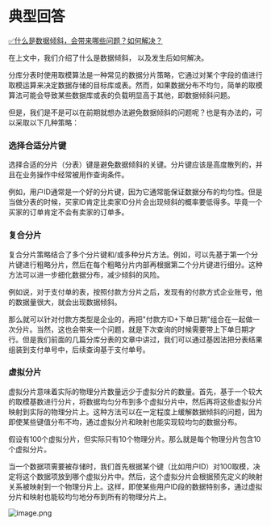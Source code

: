 # 典型回答

[✅什么是数据倾斜，会带来哪些问题？如何解决？](https://www.yuque.com/hollis666/fo22bm/fue0vmwupk5zps37?view=doc_embed)

在上文中，我们介绍了什么是数据倾斜， 以及发生后如何解决。

分库分表时使用取模算法是一种常见的数据分片策略，它通过对某个字段的值进行取模运算来决定数据存储的目标库或表。然而，如果数据分布不均匀，简单的取模算法可能会导致某些数据库或表的负载明显高于其他，即数据倾斜问题。

但是，我们是不是可以在前期就想办法避免数据倾斜的问题呢？也是有办法的，可以采取以下几种策略：

### 选择合适分片键

选择合适的分片（分表）键是避免数据倾斜的关键。分片键应该是高度散列的，并且在业务操作中经常被用作查询条件。

例如，用户ID通常是一个好的分片键，因为它通常能保证数据分布的均匀性。但是当做分表的时候，买家ID肯定比卖家ID分片会出现倾斜的概率要低得多。毕竟一个买家的订单肯定不会有卖家的订单多。

### 复合分片

复合分片策略结合了多个分片键和/或多种分片方法。例如，可以先基于第一个分片键进行粗略分片，然后在每个粗略分片内部再根据第二个分片键进行细分。这种方法可以进一步细化数据分布，减少倾斜的风险。

例如说，对于支付单的表，按照付款方分片之后，发现有的付款方式企业账号，他的数据量很大，就会出现数据倾斜。

那么就可以针对付款方类型是企业的，再把"付款方ID+下单日期"组合在一起做一次分片。当然，这也会带来一个问题，就是下次查询的时候需要带上下单日期才行。但是我们前面的几篇分库分表的文章中讲过，我们可以通过基因法把分表结果组装到支付单号中，后续查询基于支付单号。

### 虚拟分片

虚拟分片意味着实际的物理分片数量远少于虚拟分片的数量。首先，基于一个较大的取模基数进行分片，将数据均匀分布到多个虚拟分片中，然后再将这些虚拟分片映射到实际的物理分片上。这种方法可以在一定程度上缓解数据倾斜的问题，因为即使某些键值分布不均，通过虚拟分片和映射也能实现较均匀的数据分布。

假设有100个虚拟分片，但实际只有10个物理分片。那么就是每个物理分片包含10个虚拟分片。

当一个数据项需要被存储时，我们首先根据某个键（比如用户ID）对100取模，决定将这个数据项放到哪个虚拟分片中。然后，这个虚拟分片会根据预先定义的映射关系被映射到一个物理分片上。这样，即使某些用户ID段的数据特别多，通过虚拟分片和映射也能较均匀地分布到所有的物理分片上。

![image.png](https://cdn.nlark.com/yuque/0/2024/png/5378072/1712222506644-47ea5c30-50fd-4ba5-9f64-0f2afc84df84.png#averageHue=%23fdfdfd&clientId=u2085e3ef-3048-4&from=paste&height=570&id=u423a48c7&originHeight=570&originWidth=915&originalType=binary&ratio=1&rotation=0&showTitle=false&size=45747&status=done&style=none&taskId=u2fcce8b1-90eb-48d6-a24e-c58462dd22f&title=&width=915)

### 

### 


